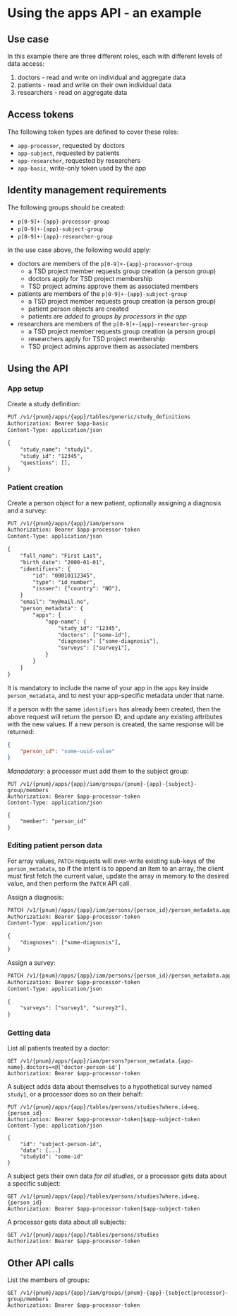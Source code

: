 
# Using the apps API - an example

## Use case

In this example there are three different roles, each with different levels of data access:

1. doctors - read and write on individual and aggregate data
2. patients - read and write on their own individual data
3. researchers - read on aggregate data

## Access tokens

The following token types are defined to cover these roles:

* `app-processor`, requested by doctors
* `app-subject`, requested by patients
* `app-researcher`, requested by researchers
* `app-basic`, write-only token used by the app

## Identity management requirements

The following groups should be created:
* `p[0-9]+-{app}-processor-group`
* `p[0-9]+-{app}-subject-group`
* `p[0-9]+-{app}-researcher-group`

In the use case above, the following would apply:

* doctors are members of the `p[0-9]+-{app}-processor-group`
  * a TSD project member requests group creation (a person group)
  * doctors apply for TSD project membership
  * TSD project admins approve them as associated members
* patients are members of the `p[0-9]+-{app}-subject-group`
  * a TSD project member requests group creation (a person group)
  * patient person objects are created
  * patients are _added to groups by processors in the app_
* researchers are members of the `p[0-9]+-{app}-researcher-group`
  * a TSD project member requests group creation (a person group)
  * researchers apply for TSD project membership
  * TSD project admins approve them as associated members

## Using the API

### App setup

Create a study definition:
```txt
PUT /v1/{pnum}/apps/{app}/tables/generic/study_definitions
Authorization: Bearer $app-basic
Content-Type: application/json

{
    "study_name": "study1".
    "study_id": "12345",
    "questions": [],
}
```

### Patient creation

Create a person object for a new patient, optionally assigning a diagnosis and a survey:
```txt
PUT /v1/{pnum}/apps/{app}/iam/persons
Authorization: Bearer $app-processor-token
Content-Type: application/json

{
    "full_name": "First Last",
    "birth_date": "2000-01-01",
    "identifiers": {
        "id": "00010112345",
        "type": "id_number",
        "issuer": {"country": "NO"},
    }
    "email": "my@mail.no",
    "person_metadata": {
        "apps": {
            "app-name": {
                "study_id": "12345",
                "doctors": ["some-id"],
                "diagnoses": ["some-diagnosis"],
                "surveys": ["survey1"],
            }
        }
    }
}
```

It is mandatory to include the name of your app in the `apps` key inside `person_metadata`, and to nest your app-specific metadata under that name.

If a person with the same `identifiers` has already been created, then the above request will return the person ID, and update any existing attributes with the new values. If a new person is created, the same response will be returned:
```json
{
    "person_id": "some-uuid-value"
}
```

_Manadatory_: a processor must add them to the subject group:
```
PUT /v1/{pnum}/apps/{app}/iam/groups/{pnum}-{app}-{subject}-group/members
Authorization: Bearer $app-processor-token
Content-Type: application/json

{
    "member": "person_id"
}
```

### Editing patient person data

For array values, `PATCH` requests will over-write existing sub-keys of the `person_metadata`, so if the intent is to append an item to an array, the client must first fetch the current value, update the array in memory to the desired value, and then perform the `PATCH` API call.

Assign a diagnosis:
```txt
PATCH /v1/{pnum}/apps/{app}/iam/persons/{person_id}/person_metadata.apps.{app-name}.diagnoses
Authorization: Bearer $app-processor-token
Content-Type: application/json

{
    "diagnoses": ["some-diagnosis"],
}
```

Assign a survey:
```txt
PATCH /v1/{pnum}/apps/{app}/iam/persons/{person_id}/person_metadata.apps.{app-name}.surveys
Authorization: Bearer $app-processor-token
Content-Type: application/json

{
    "surveys": ["survey1", "survey2"],
}
```

### Getting data

List all patients treated by a doctor:
```
GET /v1/{pnum}/apps/{app}/iam/persons?person_metadata.{app-name}.doctors=<@['doctor-person-id']
Authorization: Bearer $app-processor-token
```

A subject adds data about themselves to a hypothetical survey named `study1`, or a processor does so on their behalf:
```
PUT /v1/{pnum}/apps/{app}/tables/persons/studies?where.id=eq.{person_id}
Authorization: Bearer $app-processor-token|$app-subject-token
Content-Type: application/json

{
    "id": "subject-person-id",
    "data": {...}
    "studyId": "some-id"
}
```

A subject gets their own data _for all studies_, or a processor gets data about a specific subject:
```
GET /v1/{pnum}/apps/{app}/tables/persons/studies?where.id=eq.{person_id}
Authorization: Bearer $app-processor-token|$app-subject-token
```

A processor gets data about all subjects:
```
GET /v1/{pnum}/apps/{app}/tables/persons/studies
Authorization: Bearer $app-processor-token
```

## Other API calls

List the members of groups:
```
GET /v1/{pnum}/apps/{app}/iam/groups/{pnum}-{app}-{subject|processor}-group/members
Authorization: Bearer $app-processor-token
```
